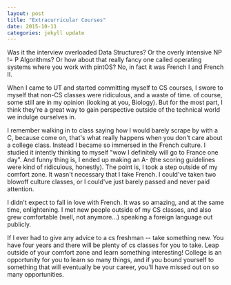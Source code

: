 ```yaml
---
layout: post
title: "Extracurricular Courses"
date: 2015-10-11
categories: jekyll update
---
```


Was it the interview overloaded Data Structures? Or the overly intensive NP != P Algorithms? Or how about that really fancy one called operating systems where you work with pintOS? No, in fact it was French I and French II. 

When I came to UT and started committing myself to CS courses, I swore to myself that non-CS classes were ridiculous, and a waste of time. of course, some still are in my opinion (looking at you, Biology). But for the most part, I think they're a great way to gain perspective outside of the technical world we indulge ourselves in. 

I remember walking in to class saying how I would barely scrape by with a C, because come on, that's what really happens when you don't care about a college class. Instead I became so immersed in the French culture. I studied it intently thinking to myself "wow I definitely will go to France one day". And funny thing is, I ended up making an A- (the scoring guidelines were kind of ridiculous, honestly). The point is, I took a step outside of my comfort zone. It wasn't necessary that I take French. I could've taken two blowoff culture classes, or I could've just barely passed and never paid attention.

I didn't expect to fall in love with French. It was so amazing, and at the same time, enlightening. I met new people outside of my CS classes, and also grew comfortable (well, not anymore...) speaking a foreign language out publicly. 

If I ever had to give any advice to a cs freshman -- take something new. You have four years and there will be plenty of cs classes for you to take. Leap outside of your comfort zone and learn something interesting! College is an opportunity for you to learn so many things, and if you bound yourself to something that will eventually be your career, you'll have missed out on so many opportunities.

